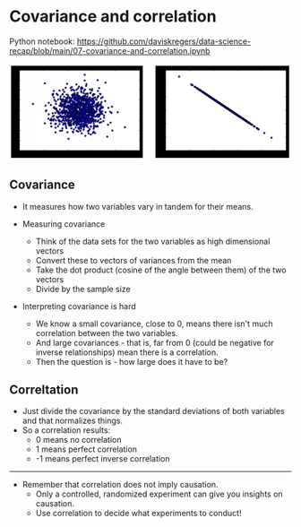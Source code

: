 # Covariance and correlation

Python notebook: https://github.com/daviskregers/data-science-recap/blob/main/07-covariance-and-correlation.ipynb

![covariance](img/covariance.png)

## Covariance

- It measures how two variables vary in tandem for their means.

- Measuring covariance
    - Think of the data sets for the two variables as high dimensional vectors
    - Convert these to vectors of variances from the mean
    - Take the dot product (cosine of the angle between them) of the two vectors
    - Divide by the sample size

- Interpreting covariance is hard
    - We know a small covariance, close to 0, means there isn't much correlation between the two variables.
    - And large covariances - that is, far from 0 (could be negative for inverse relationships) mean there is a correlation.
    - Then the question is - how large does it have to be?

## Correltation

- Just divide the covariance by the standard deviations of both variables and that normalizes things.
- So a correlation results:
    - 0 means no correlation
    - 1 means perfect correlation
    - -1 means perfect inverse correlation

---

- Remember that correlation does not imply causation.
    - Only a controlled, randomized experiment can give you insights on causation.
    - Use correlation to decide what experiments to conduct!
